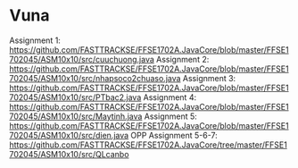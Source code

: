 # <h1>Vuna</h1>

Assignment 1:
https://github.com/FASTTRACKSE/FFSE1702A.JavaCore/blob/master/FFSE1702045/ASM10x10/src/cuuchuong.java
Assignment 2:
https://github.com/FASTTRACKSE/FFSE1702A.JavaCore/blob/master/FFSE1702045/ASM10x10/src/nhapsoco2chuaso.java
Assignment 3:
https://github.com/FASTTRACKSE/FFSE1702A.JavaCore/blob/master/FFSE1702045/ASM10x10/src/PTbac2.java
Assignment 4:
https://github.com/FASTTRACKSE/FFSE1702A.JavaCore/blob/master/FFSE1702045/ASM10x10/src/Maytinh.java
Assignment 5:
https://github.com/FASTTRACKSE/FFSE1702A.JavaCore/blob/master/FFSE1702045/ASM10x10/src/dien.java
OPP 
Assignment 5-6-7:
https://github.com/FASTTRACKSE/FFSE1702A.JavaCore/tree/master/FFSE1702045/ASM10x10/src/QLcanbo